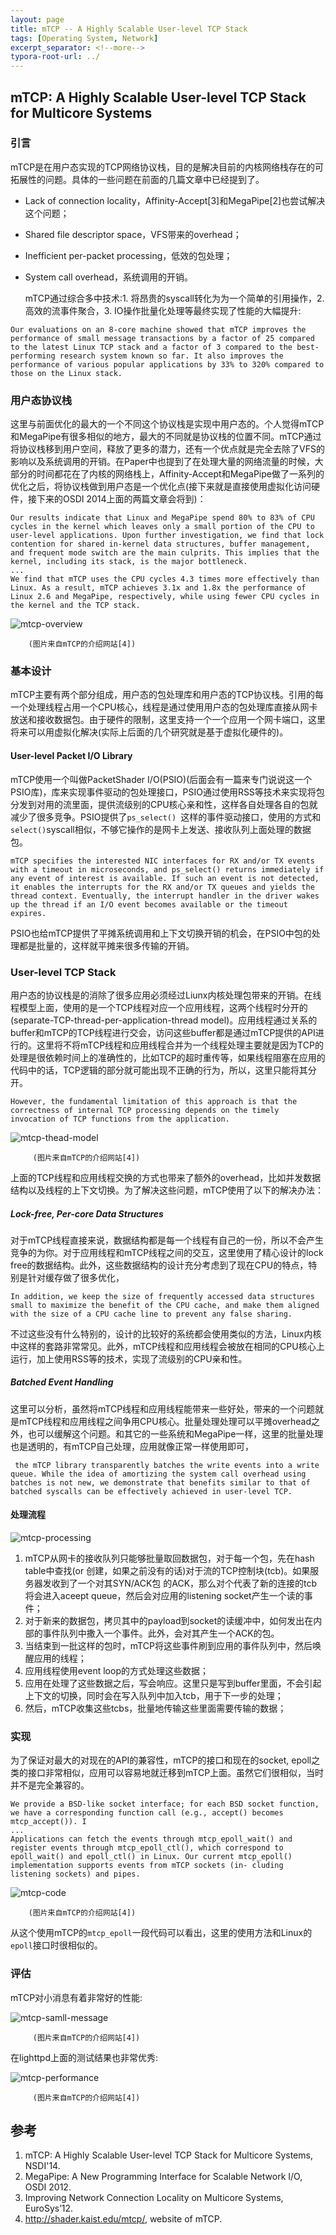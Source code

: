 ```yaml
---
layout: page
title: mTCP -- A Highly Scalable User-level TCP Stack
tags: [Operating System, Network]
excerpt_separator: <!--more-->
typora-root-url: ../
---
```


## mTCP: A Highly Scalable User-level TCP Stack for Multicore Systems 

### 引言

  mTCP是在用户态实现的TCP网络协议栈，目的是解决目前的内核网络栈存在的可拓展性的问题。具体的一些问题在前面的几篇文章中已经提到了。

* Lack of connection locality，Affinity-Accept[3]和MegaPipe[2]也尝试解决这个问题；
* Shared file descriptor space，VFS带来的overhead；
* Inefficient per-packet processing，低效的包处理；
* System call overhead，系统调用的开销。

   mTCP通过综合多中技术:1. 将昂贵的syscall转化为为一个简单的引用操作，2. 高效的流事件聚合，3. IO操作批量化处理等最终实现了性能的大幅提升:

```
Our evaluations on an 8-core machine showed that mTCP improves the performance of small message transactions by a factor of 25 compared to the latest Linux TCP stack and a factor of 3 compared to the best-performing research system known so far. It also improves the performance of various popular applications by 33% to 320% compared to those on the Linux stack.
```

### 用户态协议栈

 这里与前面优化的最大的一个不同这个协议栈是实现中用户态的。个人觉得mTCP和MegaPipe有很多相似的地方，最大的不同就是协议栈的位置不同。mTCP通过将协议栈移到用户空间，释放了更多的潜力，还有一个优点就是完全去除了VFS的影响以及系统调用的开销。在Paper中也提到了在处理大量的网络流量的时候，大部分的时间都花在了内核的网络栈上，Affinity-Accept和MegaPipe做了一系列的优化之后，将协议栈做到用户态是一个优化点(接下来就是直接使用虚拟化访问硬件，接下来的OSDI 2014上面的两篇文章会将到)：

```
Our results indicate that Linux and MegaPipe spend 80% to 83% of CPU cycles in the kernel which leaves only a small portion of the CPU to user-level applications. Upon further investigation, we find that lock contention for shared in-kernel data structures, buffer management, and frequent mode switch are the main culprits. This implies that the kernel, including its stack, is the major bottleneck. 
...
We find that mTCP uses the CPU cycles 4.3 times more effectively than Linux. As a result, mTCP achieves 3.1x and 1.8x the performance of Linux 2.6 and MegaPipe, respectively, while using fewer CPU cycles in the kernel and the TCP stack.
```



![mtcp-overview](/assets/img/mtcp-overview.png)

  		(图片来自mTCP的介绍网站[4])

### 基本设计

  mTCP主要有两个部分组成，用户态的包处理库和用户态的TCP协议栈。引用的每一个处理线程占用一个CPU核心，线程是通过使用用户态的包处理库直接从网卡放送和接收数据包。由于硬件的限制，这里支持一个一个应用一个网卡端口，这里将来可以用虚拟化解决(实际上后面的几个研究就是基于虚拟化硬件的)。

#### User-level Packet I/O Library 

 mTCP使用一个叫做PacketShader I/O(PSIO)(后面会有一篇来专门说说这一个PSIO库)，库来实现事件驱动的包处理接口，PSIO通过使用RSS等技术来实现将包分发到对用的流里面，提供流级别的CPU核心亲和性，这样各自处理各自的包就减少了很多竞争。PSIO提供了`ps_select() `这样的事件驱动接口，使用的方式和`select()`syscall相似，不够它操作的是网卡上发送、接收队列上面处理的数据包。

```
mTCP specifies the interested NIC interfaces for RX and/or TX events with a timeout in microseconds, and ps_select() returns immediately if any event of interest is available. If such an event is not detected, it enables the interrupts for the RX and/or TX queues and yields the thread context. Eventually, the interrupt handler in the driver wakes up the thread if an I/O event becomes available or the timeout expires. 
```

PSIO也给mTCP提供了平摊系统调用和上下文切换开销的机会，在PSIO中包的处理都是批量的，这样就平摊来很多传输的开销。

### User-level TCP Stack 

  用户态的协议栈是的消除了很多应用必须经过Liunx内核处理包带来的开销。在线程模型上面，使用的是一个TCP线程对应一个应用线程，这两个线程时分开的(separate-TCP-thread-per-application-thread model)。应用线程通过关系的buffer和mTCP的TCP线程进行交会，访问这些buffer都是通过mTCP提供的API进行的。这里将不将mTCP线程和应用线程合并为一个线程处理主要就是因为TCP的处理是很依赖时间上的准确性的，比如TCP的超时重传等，如果线程阻塞在应用的代码中的话，TCP逻辑的部分就可能出现不正确的行为，所以，这里只能将其分开。

```
However, the fundamental limitation of this approach is that the correctness of internal TCP processing depends on the timely invocation of TCP functions from the application.
```

![mtcp-thead-model](/assets/img/mtcp-thead-model.png)

 		 (图片来自mTCP的介绍网站[4])

  上面的TCP线程和应用线程交换的方式也带来了额外的overhead，比如并发数据结构以及线程的上下文切换。为了解决这些问题，mTCP使用了以下的解决办法：

##### Lock-free, Per-core Data Structures 

 对于mTCP线程直接来说，数据结构都是每一个线程有自己的一份，所以不会产生竞争的为你。对于应用线程和mTCP线程之间的交互，这里使用了精心设计的lock free的数据结构。此外，这些数据结构的设计充分考虑到了现在CPU的特点，特别是针对缓存做了很多优化，

```
In addition, we keep the size of frequently accessed data structures small to maximize the benefit of the CPU cache, and make them aligned with the size of a CPU cache line to prevent any false sharing.
```

 不过这些没有什么特别的，设计的比较好的系统都会使用类似的方法，Linux内核中这样的套路非常常见。此外，mTCP线程和应用线程会被放在相同的CPU核心上运行，加上使用RSS等的技术，实现了流级别的CPU亲和性。

##### Batched Event Handling 

  这里可以分析，虽然将mTCP线程和应用线程能带来一些好处，带来的一个问题就是mTCP线程和应用线程之间争用CPU核心。批量处理处理可以平摊overhead之外，也可以缓解这个问题。和其它的一些系统和MegaPipe一样，这里的批量处理也是透明的，有mTCP自己处理，应用就像正常一样使用即可，

```
 the mTCP library transparently batches the write events into a write queue. While the idea of amortizing the system call overhead using batches is not new, we demonstrate that benefits similar to that of batched syscalls can be effectively achieved in user-level TCP.
```

#### 处理流程

![mtcp-processing](/assets/img/mtcp-processing.png)

1. mTCP从网卡的接收队列只能够批量取回数据包，对于每一个包，先在hash table中查找(or 创建，如果之前没有的话)对于流的TCP控制块(tcb)。如果服务器发收到了一个对其SYN/ACK包 的ACK，那么对个代表了新的连接的tcb将会进入aceept queue，然后会对应用的listening socket产生一个读的事件；
2. 对于新来的数据包，拷贝其中的payload到socket的读缓冲中，如何发出在内部的事件队列中撒入一个事件。此外，会对其产生一个ACK的包。
3. 当结束到一批这样的包时，mTCP将这些事件刷到应用的事件队列中，然后唤醒应用的线程；
4. 应用线程使用event loop的方式处理这些数据；
5. 应用在处理了这些数据之后，写会响应。这里只是写到buffer里面，不会引起上下文的切换，同时会在写入队列中加入tcb，用于下一步的处理；
6. 然后，mTCP收集这些tcbs，批量地传输这些里面需要传输的数据；

### 实现

  为了保证对最大的对现在的API的兼容性，mTCP的接口和现在的socket, epoll之类的接口非常相似，应用可以容易地就迁移到mTCP上面。虽然它们很相似，当时并不是完全兼容的。

```
We provide a BSD-like socket interface; for each BSD socket function, we have a corresponding function call (e.g., accept() becomes mtcp_accept()). I
...
Applications can fetch the events through mtcp_epoll_wait() and register events through mtcp_epoll_ctl(), which correspond to epoll_wait() and epoll_ctl() in Linux. Our current mtcp_epoll() implementation supports events from mTCP sockets (in- cluding listening sockets) and pipes. 
```

![mtcp-code](/assets/img/mtcp-code.png)

  		(图片来自mTCP的介绍网站[4])

从这个使用mTCP的`mtcp_epoll`一段代码可以看出，这里的使用方法和Linux的`epoll`接口时很相似的。

### 评估

mTCP对小消息有着非常好的性能:

![mtcp-samll-message](/assets/img/mtcp-samll-message.png)

 		 (图片来自mTCP的介绍网站[4])

在lighttpd上面的测试结果也非常优秀:

![mtcp-performance](/assets/img/mtcp-performance.png)

 		 (图片来自mTCP的介绍网站[4])

## 参考

1. mTCP: A Highly Scalable User-level TCP Stack for Multicore Systems, NSDI'14.
2. MegaPipe: A New Programming Interface for Scalable Network I/O, OSDI 2012.
3. Improving Network Connection Locality on Multicore Systems, EuroSys’12.
4. http://shader.kaist.edu/mtcp/, website of mTCP.